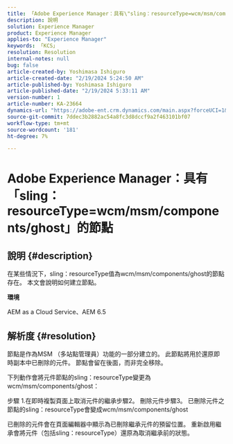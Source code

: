 ```yaml
---
title: 「Adobe Experience Manager：具有\"sling：resourceType=wcm/msm/components/ghost\"的節點
description: 說明
solution: Experience Manager
product: Experience Manager
applies-to: "Experience Manager"
keywords: 「KCS」
resolution: Resolution
internal-notes: null
bug: false
article-created-by: Yoshimasa Ishiguro
article-created-date: "2/19/2024 5:24:50 AM"
article-published-by: Yoshimasa Ishiguro
article-published-date: "2/19/2024 5:33:11 AM"
version-number: 1
article-number: KA-23664
dynamics-url: "https://adobe-ent.crm.dynamics.com/main.aspx?forceUCI=1&pagetype=entityrecord&etn=knowledgearticle&id=e3f2f62d-e7ce-ee11-9079-6045bd0065b6"
source-git-commit: 7ddec3b2882ac54a8fc3d8dccf9a2f463101bf07
workflow-type: tm+mt
source-wordcount: '181'
ht-degree: 7%

---
```


# Adobe Experience Manager：具有「sling：resourceType=wcm/msm/components/ghost」的節點

## 說明 {#description}


在某些情況下，sling：resourceType值為wcm/msm/components/ghost的節點存在。 本文會說明如何建立節點。

<b>環境</b>

AEM as a Cloud Service、AEM 6.5


## 解析度 {#resolution}


節點是作為MSM （多站點管理員）功能的一部分建立的。 此節點將用於還原即時副本中已刪除的元件。 節點會留在後面，而非完全移除。

下列動作會將元件節點的sling：resourceType變更為wcm/msm/components/ghost：

步驟 1.在即時複製頁面上取消元件的繼承步驟2。 刪除元件步驟3。 已刪除元件之節點的sling：resourceType會變成wcm/msm/components/ghost

已刪除的元件會在頁面編輯器中顯示為已刪除繼承元件的預留位置。 重新啟用繼承會將元件（包括sling：resourceType）還原為取消繼承前的狀態。
